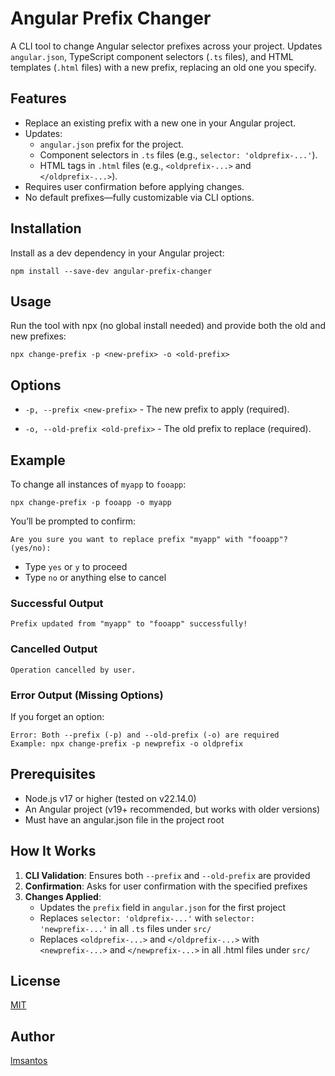 # Angular Prefix Changer

A CLI tool to change Angular selector prefixes across your project. Updates `angular.json`, TypeScript component selectors (`.ts` files), and HTML templates (`.html` files) with a new prefix, replacing an old one you specify.

## Features
- Replace an existing prefix with a new one in your Angular project.
- Updates:
  - `angular.json` prefix for the project.
  - Component selectors in `.ts` files (e.g., `selector: 'oldprefix-...'`).
  - HTML tags in `.html` files (e.g., `<oldprefix-...>` and `</oldprefix-...>`).
- Requires user confirmation before applying changes.
- No default prefixes—fully customizable via CLI options.

## Installation
Install as a dev dependency in your Angular project:

```
npm install --save-dev angular-prefix-changer
```

## Usage
Run the tool with npx (no global install needed) and provide both the old and new prefixes:
```
npx change-prefix -p <new-prefix> -o <old-prefix>
```

## Options

- `-p, --prefix <new-prefix>` - The new prefix to apply (required).

- `-o, --old-prefix <old-prefix>` - The old prefix to replace (required).

## Example

To change all instances of `myapp` to `fooapp`:

```
npx change-prefix -p fooapp -o myapp
```

You’ll be prompted to confirm:

```
Are you sure you want to replace prefix "myapp" with "fooapp"? (yes/no):
```

- Type `yes` or `y` to proceed
- Type `no` or anything else to cancel

### Successful Output

```
Prefix updated from "myapp" to "fooapp" successfully!
```

### Cancelled Output

```
Operation cancelled by user.
```

### Error Output (Missing Options)
If you forget an option:

```
Error: Both --prefix (-p) and --old-prefix (-o) are required
Example: npx change-prefix -p newprefix -o oldprefix
```

## Prerequisites

- Node.js v17 or higher (tested on v22.14.0)
- An Angular project (v19+ recommended, but works with older versions)
- Must have an angular.json file in the project root

## How It Works

1. **CLI Validation**: Ensures both `--prefix` and `--old-prefix` are provided
2. **Confirmation**: Asks for user confirmation with the specified prefixes
3. **Changes Applied**: 
    - Updates the `prefix` field in `angular.json` for the first project
    - Replaces `selector: 'oldprefix-...'` with `selector: 'newprefix-...'` in all `.ts` files under `src/`
    - Replaces `<oldprefix-...>` and `</oldprefix-...>` with `<newprefix-...>` and `</newprefix-...>` in all .html files under `src/`

## License
[MIT](License)

## Author
[lmsantos](https://github.com/Lmsantos89)
